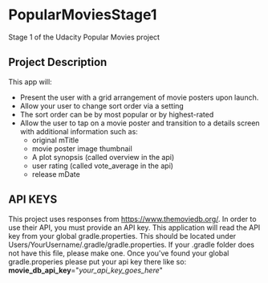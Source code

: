 # PopularMoviesStage1
Stage 1 of the Udacity Popular Movies project

## Project Description
This app will:

* Present the user with a grid arrangement of movie posters upon launch.
* Allow your user to change sort order via a setting
* The sort order can be by most popular or by highest-rated
* Allow the user to tap on a movie poster and transition to a details screen with additional information such as:
  * original mTitle
  * movie poster image thumbnail
  * A plot synopsis (called overview in the api)
  * user rating (called vote_average in the api)
  * release mDate

## API KEYS
This project uses responses from https://www.themoviedb.org/. In order to use their API, you must provide an API key.
This application will read the API key from your global gradle.properties. This should be located under
Users/YourUsername/.gradle/gradle.properties. If your .gradle folder does not have this file, please make one.
Once you've found your global gradle.properies please put your api key there like so: **movie_db_api_key**="_your_api_key_goes_here_"
